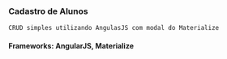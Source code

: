 ### Cadastro de Alunos
    
    CRUD simples utilizando AngulasJS com modal do Materialize
    
#### Frameworks: AngularJS, Materialize
